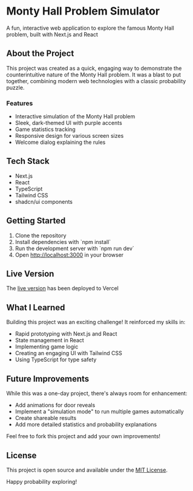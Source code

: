 # Monty Hall Problem Simulator

A fun, interactive web application to explore the famous Monty Hall problem, built with Next.js and React 

## About the Project

This project was created as a quick, engaging way to demonstrate the counterintuitive nature of the Monty Hall problem. It was a blast to put together, combining modern web technologies with a classic probability puzzle.

### Features

- Interactive simulation of the Monty Hall problem
- Sleek, dark-themed UI with purple accents
- Game statistics tracking
- Responsive design for various screen sizes
- Welcome dialog explaining the rules

## Tech Stack

- Next.js
- React
- TypeScript
- Tailwind CSS
- shadcn/ui components

## Getting Started

1. Clone the repository
2. Install dependencies with \`npm install\`
3. Run the development server with \`npm run dev\`
4. Open [http://localhost:3000](http://localhost:3000) in your browser

## Live Version
The [live version](https://monty-hall-simulator-1f1uo1rmp-danditomaso-projects.vercel.app) has been deployed to Vercel 

## What I Learned

Building this project was an exciting challenge! It reinforced my skills in:

- Rapid prototyping with Next.js and React
- State management in React
- Implementing game logic
- Creating an engaging UI with Tailwind CSS
- Using TypeScript for type safety

## Future Improvements

While this was a one-day project, there's always room for enhancement:

- Add animations for door reveals
- Implement a "simulation mode" to run multiple games automatically
- Create shareable results
- Add more detailed statistics and probability explanations

Feel free to fork this project and add your own improvements!

## License

This project is open source and available under the [MIT License](LICENSE).

Happy probability exploring!

